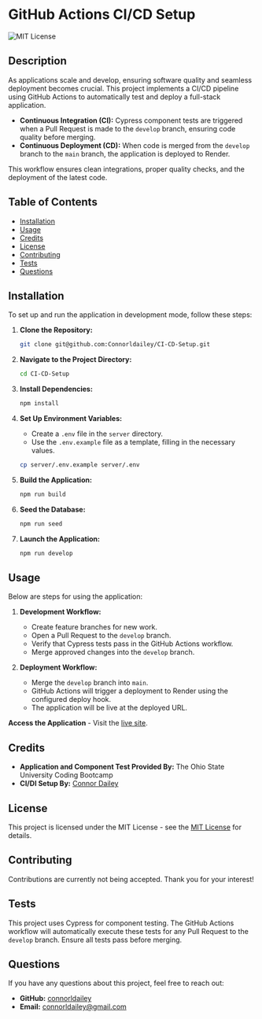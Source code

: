 # GitHub Actions CI/CD Setup

![MIT License](https://img.shields.io/badge/License-MIT-yellow.svg)

## Description

As applications scale and develop, ensuring software quality and seamless deployment becomes crucial. This project implements a CI/CD pipeline using GitHub Actions to automatically test and deploy a full-stack application. 

- **Continuous Integration (CI):** Cypress component tests are triggered when a Pull Request is made to the `develop` branch, ensuring code quality before merging.
- **Continuous Deployment (CD):** When code is merged from the `develop` branch to the `main` branch, the application is deployed to Render.

This workflow ensures clean integrations, proper quality checks, and the deployment of the latest code.

## Table of Contents 

- [Installation](#installation)
- [Usage](#usage)
- [Credits](#credits)
- [License](#license)
- [Contributing](#contributing)
- [Tests](#tests)
- [Questions](#questions)

## Installation

To set up and run the application in development mode, follow these steps:

1. **Clone the Repository:**
    ```bash
    git clone git@github.com:Connorldailey/CI-CD-Setup.git
    ```

2. **Navigate to the Project Directory:**
    ```bash
    cd CI-CD-Setup
    ```

3. **Install Dependencies:**
    ```bash
    npm install
    ```

4. **Set Up Environment Variables:**
    - Create a `.env` file in the `server` directory.
    - Use the `.env.example` file as a template, filling in the necessary values.
    
    ```bash
    cp server/.env.example server/.env
    ```

5. **Build the Application:**
    ```bash
    npm run build
    ```

6. **Seed the Database:**
    ```bash
    npm run seed
    ```

7. **Launch the Application:**
    ```bash
    npm run develop
    ```

## Usage

Below are steps for using the application:

1. **Development Workflow:**
    - Create feature branches for new work.
    - Open a Pull Request to the `develop` branch.
    - Verify that Cypress tests pass in the GitHub Actions workflow.
    - Merge approved changes into the `develop` branch.

2. **Deployment Workflow:**
    - Merge the `develop` branch into `main`.
    - GitHub Actions will trigger a deployment to Render using the configured deploy hook.
    - The application will be live at the deployed URL.

**Access the Application** 
    - Visit the [live site](https://ci-cd-setup-qkp8.onrender.com).

## Credits

- **Application and Component Test Provided By:** The Ohio State University Coding Bootcamp
- **CI/DI Setup By:** [Connor Dailey](https://github.com/connorldailey)

## License

This project is licensed under the MIT License - see the [MIT License](https://opensource.org/licenses/MIT) for details. 

## Contributing

Contributions are currently not being accepted. Thank you for your interest!

## Tests

This project uses Cypress for component testing. The GitHub Actions workflow will automatically execute these tests for any Pull Request to the `develop` branch. 
Ensure all tests pass before merging.

## Questions

If you have any questions about this project, feel free to reach out: 

- **GitHub:** [connorldailey](https://github.com/connorldailey)
- **Email:** connorldailey@gmail.com